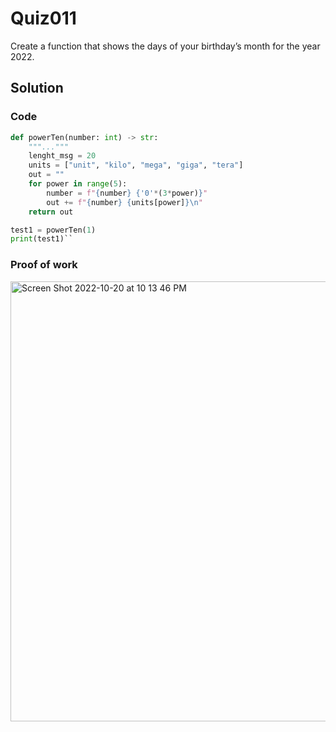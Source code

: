 # Quiz011
Create a function that shows the days of your birthday’s month for the year 2022.

## Solution
### Code
```.py
def powerTen(number: int) -> str:
    """..."""
    lenght_msg = 20
    units = ["unit", "kilo", "mega", "giga", "tera"]
    out = ""
    for power in range(5):
        number = f"{number} {'0'*(3*power)}"
        out += f"{number} {units[power]}\n"
    return out

test1 = powerTen(1)
print(test1)``
```
### Proof of work

<img width="704" alt="Screen Shot 2022-10-20 at 10 13 46 PM" src="https://user-images.githubusercontent.com/113830571/196958569-dde52116-d78e-4233-b5f5-76f94aaada74.png">

